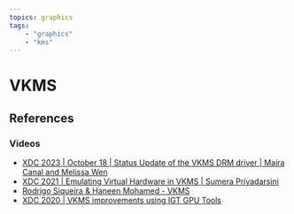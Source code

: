 ```yaml
---
topics: graphics
tags:
    - "graphics"
    - "kms"
---
```


# VKMS

## References

### Videos

- [XDC 2023 | October 18 | Status Update of the VKMS DRM driver | Maíra Canal and Melissa Wen](https://youtu.be/HJtvbztr0Is)
- [XDC 2021 | Emulating Virtual Hardware in VKMS | Sumera Priyadarsini](https://youtu.be/LP0Gbt8dUfA)
- [Rodrigo Siqueira & Haneen Mohamed - VKMS](https://youtu.be/ber_9vkj_-U)
- [XDC 2020 | VKMS improvements using IGT GPU Tools](https://youtu.be/EbfIdK4IsP0)
